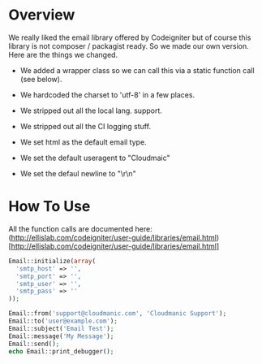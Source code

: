 # Overview 

We really liked the email library offered by Codeigniter but of course this library is not composer / packagist ready. So we made our own version. Here are the things we changed.

* We added a wrapper class so we can call this via a static function call (see below).

* We hardcoded the charset to 'utf-8' in a few places.

* We stripped out all the local lang. support.

* We stripped out all the CI logging stuff.

* We set html as the default email type.

* We set the default useragent to "Cloudmaic"

* We set the defaul newline to "\r\n"

# How To Use

All the function calls are documented here: (http://ellislab.com/codeigniter/user-guide/libraries/email.html)[http://ellislab.com/codeigniter/user-guide/libraries/email.html]


```php
Email::initialize(array(
  'smtp_host' => '',
  'smtp_port' => '',
  'smtp_user' => '',
  'smtp_pass' => ''
));

Email::from('support@cloudmanic.com', 'Cloudmanic Support');
Email::to('user@example.com'); 
Email::subject('Email Test');
Email::message('My Message');	
Email::send();
echo Email::print_debugger();
```
